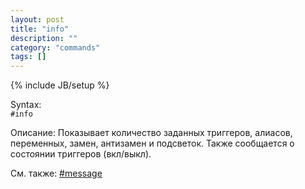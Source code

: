 ```yaml
---
layout: post
title: "info"
description: ""
category: "commands"
tags: []
---
```

{% include JB/setup %}

Syntax:  
`#info`

Описание: Показывает количество заданных триггеров, алиасов, переменных, замен, антизамен и подсветок. 
Также сообщается о состоянии триггеров (вкл/выкл).

См. также: [#message](#message)